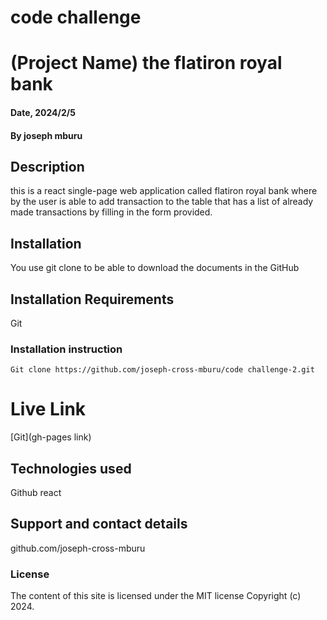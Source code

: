 # code challenge
# (Project Name) the flatiron royal bank

#### Date, 2024/2/5

#### By joseph mburu

## Description
this is a react single-page web application called flatiron royal bank where by the user is able to add transaction to the table that has a list of already made transactions by filling in
the form provided.


## Installation
You use git clone to be able to download the documents in the GitHub

## Installation Requirements
Git

### Installation instruction
```
Git clone https://github.com/joseph-cross-mburu/code challenge-2.git

```

# Live Link
[Git](gh-pages link)

## Technologies used

Github
react


## Support and contact details
github.com/joseph-cross-mburu


### License
The content of this site is licensed under the MIT license
Copyright (c) 2024.
